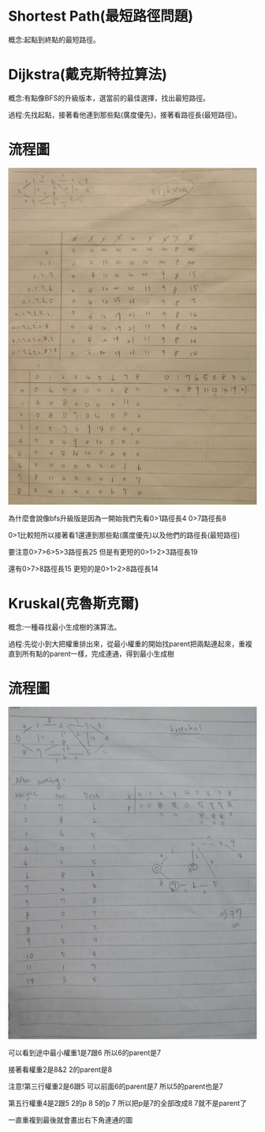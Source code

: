 # Shortest Path(最短路徑問題)

概念:起點到終點的最短路徑。

# Dijkstra(戴克斯特拉算法)

概念:有點像BFS的升級版本，選當前的最佳選擇，找出最短路徑。

過程:先找起點，接著看他連到那些點(廣度優先)，接著看路徑長(最短路徑)。

# 流程圖

![d流程圖](https://github.com/wangweihsin/learning-note/blob/master/%E5%9C%96%E7%89%87/Dijkstra%E6%B5%81%E7%A8%8B%E5%9C%96.jpg?raw=true)

為什麼會說像bfs升級版是因為一開始我們先看0>1路徑長4 0>7路徑長8

0>1比較短所以接著看1還連到那些點(廣度優先)以及他們的路徑長(最短路徑)

要注意0>7>6>5>3路徑長25 但是有更短的0>1>2>3路徑長19

還有0>7>8路徑長15 更短的是0>1>2>8路徑長14

# Kruskal(克魯斯克爾)

概念:一種尋找最小生成樹的演算法。

過程:先從小到大把權重排出來，從最小權重的開始找parent把兩點連起來，重複直到所有點的parent一樣，完成連通，得到最小生成樹

# 流程圖

![k流程圖](https://github.com/wangweihsin/learning-note/blob/master/%E5%9C%96%E7%89%87/Kruskal%E6%B5%81%E7%A8%8B%E5%9C%96.jpg?raw=true)

可以看到途中最小權重1是7跟6 所以6的parent是7

接著看權重2是8&2 2的parent是8

注意!第三行權重2是6跟5 可以前面6的parent是7 所以5的parent也是7

第五行權重4是2跟5 2的p 8 5的p 7 所以把p是7的全部改成8 7就不是parent了

一直重複到最後就會畫出右下角連通的圖

